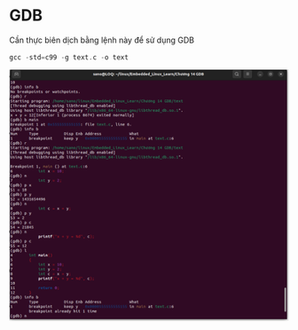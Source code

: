 # GDB

Cần thực biên dịch bằng lệnh này để sử dụng GDB

```cpp
gcc -std=c99 -g text.c -o text
```

![debug](debug.png)
